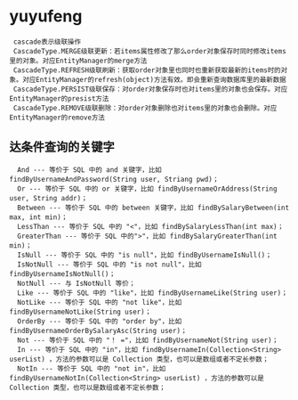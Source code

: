 # yuyufeng
     cascade表示级联操作  
     CascadeType.MERGE级联更新：若items属性修改了那么order对象保存时同时修改items里的对象。对应EntityManager的merge方法   
     CascadeType.REFRESH级联刷新：获取order对象里也同时也重新获取最新的items时的对象。对应EntityManager的refresh(object)方法有效。即会重新查询数据库里的最新数据  
     CascadeType.PERSIST级联保存：对order对象保存时也对items里的对象也会保存。对应EntityManager的presist方法   
     CascadeType.REMOVE级联删除：对order对象删除也对items里的对象也会删除。对应EntityManager的remove方法 
## 达条件查询的关键字
      And --- 等价于 SQL 中的 and 关键字，比如 findByUsernameAndPassword(String user, Striang pwd)；
      Or --- 等价于 SQL 中的 or 关键字，比如 findByUsernameOrAddress(String user, String addr)；
      Between --- 等价于 SQL 中的 between 关键字，比如 findBySalaryBetween(int max, int min)；
      LessThan --- 等价于 SQL 中的 "<"，比如 findBySalaryLessThan(int max)；
      GreaterThan --- 等价于 SQL 中的">"，比如 findBySalaryGreaterThan(int min)；
      IsNull --- 等价于 SQL 中的 "is null"，比如 findByUsernameIsNull()；
      IsNotNull --- 等价于 SQL 中的 "is not null"，比如 findByUsernameIsNotNull()；
      NotNull --- 与 IsNotNull 等价；
      Like --- 等价于 SQL 中的 "like"，比如 findByUsernameLike(String user)；
      NotLike --- 等价于 SQL 中的 "not like"，比如 findByUsernameNotLike(String user)；
      OrderBy --- 等价于 SQL 中的 "order by"，比如 findByUsernameOrderBySalaryAsc(String user)；
      Not --- 等价于 SQL 中的 "！ ="，比如 findByUsernameNot(String user)；
      In --- 等价于 SQL 中的 "in"，比如 findByUsernameIn(Collection<String> userList) ，方法的参数可以是 Collection 类型，也可以是数组或者不定长参数；
      NotIn --- 等价于 SQL 中的 "not in"，比如 findByUsernameNotIn(Collection<String> userList) ，方法的参数可以是 Collection 类型，也可以是数组或者不定长参数；